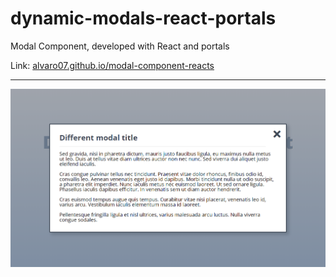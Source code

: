 # dynamic-modals-react-portals
Modal Component, developed with React and portals


Link: [alvaro07.github.io/modal-component-reacts](https://alvaro07.github.io/modal-component-react/)

---

![alt text](/preview-image.png "Preview image")
